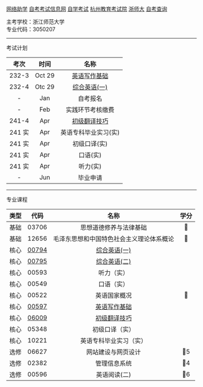[网络助学](https://zhejiang.zikao365.com)
[自考考试信息网](https://zk.zjzs.net/)
[自学考试](https://www.zjzs.net/moban/index/2c9081f061d15b160161d1661f040016_tree.html)
[杭州教育考试院](http://www.hzjyksy.cn/)
[浙师大](http://j.zjnu.edu.cn/910/list.htm)
[自考查询](http://61.175.196.157/zkcxController.do?list)

主考学校：浙江师范大学<br/>
专业代码：3050207

<a-remind message="自考报名" start="2023-1-1" end="2023-1-31"></a-remind>
<a-remind message="实践环节考核缴费" start="2023-2-1" end="2023-2-28"></a-remind>

---

考试计划

|  考次  |  时间  |           名称           |
| :----: | :----: | :----------------------: |
| 232-3  | Oct 29 | [英语写作基础](00597.md) |
| 232-4  | Otc 29 | [综合英语(一)](00794.md) |
|   -    |  Jan   |         自考报名         |
|   -    |  Feb   |     实践环节考核缴费     |
| 241-4  |  Apr   | [初级翻译技巧](06009.md) |
| 241 实 |  Apr   |   英语专科毕业实习(实)   |
| 241 实 |  Apr   |       初级口译(实)       |
| 241 实 |  Apr   |         口语(实)         |
| 241 实 |  Apr   |         听力(实)         |
|   -    |  Jun   |         毕业申请         |

---

专业课程

| 类型 |       代码        |                   名称                   | 学分 |
| :--: | :---------------: | :--------------------------------------: | :--: |
| 基础 |       03706       |          思想道德修养与法律基础          |  🥇  |
| 基础 |       12656       | 毛泽东思想和中国特色社会主义理论体系概论 |  🥇  |
| 核心 | [00794](00794.md) |         [综合英语(一)](00794.md)         |      |
| 核心 | [00795](00795.md) |         [综合英语(二)](00795.md)         |      |
| 核心 |       00593       |                听力（实）                |      |
| 核心 |       00549       |                口语（实）                |      |
| 核心 |       00522       |               英语国家概况               |  🥇  |
| 核心 | [00597](00597.md) |         [英语写作基础](00597.md)         |      |
| 核心 | [06009](06009.md) |         [初级翻译技巧](06009.md)         |      |
| 核心 |       05348       |              初级口译（实）              |      |
| 核心 |       10221       |          英语专科毕业实习（实）          |      |
| 选修 |       06627       |            网站建设与网页设计            | 🥇5  |
| 选修 |       02382       |               管理信息系统               | 🥇4  |
| 选修 |       00596       |               英语阅读(二)               | 🥇6  |
